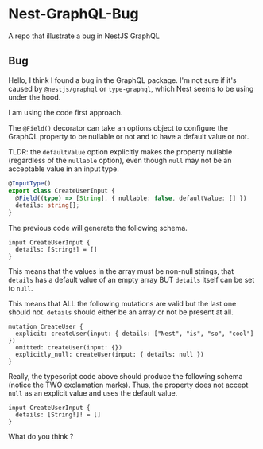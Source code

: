 # Nest-GraphQL-Bug

A repo that illustrate a bug in NestJS GraphQL

## Bug

Hello, I think I found a bug in the GraphQL package. I'm not sure if it's caused by `@nestjs/graphql` or `type-graphql`, which Nest seems to be using under the hood.

I am using the code first approach.

The `@Field()` decorator can take an options object to configure the GraphQL property to be nullable or not and to have a default value or not.

TLDR: the `defaultValue` option explicitly makes the property nullable (regardless of the `nullable` option), even though `null` may not be an acceptable value in an input type.

```ts
@InputType()
export class CreateUserInput {
  @Field((type) => [String], { nullable: false, defaultValue: [] })
  details: string[];
}
```

The previous code will generate the following schema.

```gql
input CreateUserInput {
  details: [String!] = []
}
```

This means that the values in the array must be non-null strings, that `details` has a default value of an empty array BUT `details` itself can be set to `null`.

This means that ALL the following mutations are valid but the last one should not. `details` should either be an array or not be present at all.

```gql
mutation CreateUser {
  explicit: createUser(input: { details: ["Nest", "is", "so", "cool"] })
  omitted: createUser(input: {})
  explicitly_null: createUser(input: { details: null })
}
```

Really, the typescript code above should produce the following schema (notice the TWO exclamation marks). Thus, the property does not accept `null` as an explicit value and uses the default value.

```gql
input CreateUserInput {
  details: [String!]! = []
}
```

What do you think ?
